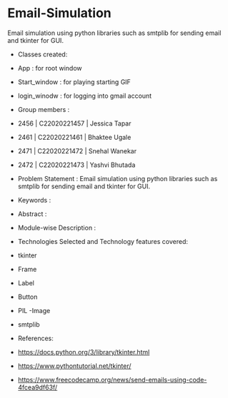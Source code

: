 # Email-Simulation
Email simulation using python libraries such as smtplib for sending email and tkinter for GUI.

- Classes created:
 - App : for root window
 - Start_window : for playing starting GIF
 - login_winodw : for logging into gmail account

- Group members :
 - 2456 | C22020221457 | Jessica Tapar
 - 2461 | C22020221461 | Bhaktee Ugale
 - 2471 | C22020221472 | Snehal Wanekar
 - 2472 | C22020221473 | Yashvi Bhutada
  
- Problem Statement : Email simulation using python libraries such as smtplib for sending email and tkinter for GUI.

- Keywords :

- Abstract :

- Module-wise Description :

- Technologies Selected and Technology features covered:
 - tkinter
  - Frame
  - Label
  - Button 
 - PIL
  -Image
 - smtplib
      


- References:
 - https://docs.python.org/3/library/tkinter.html
 - https://www.pythontutorial.net/tkinter/
 - https://www.freecodecamp.org/news/send-emails-using-code-4fcea9df63f/
